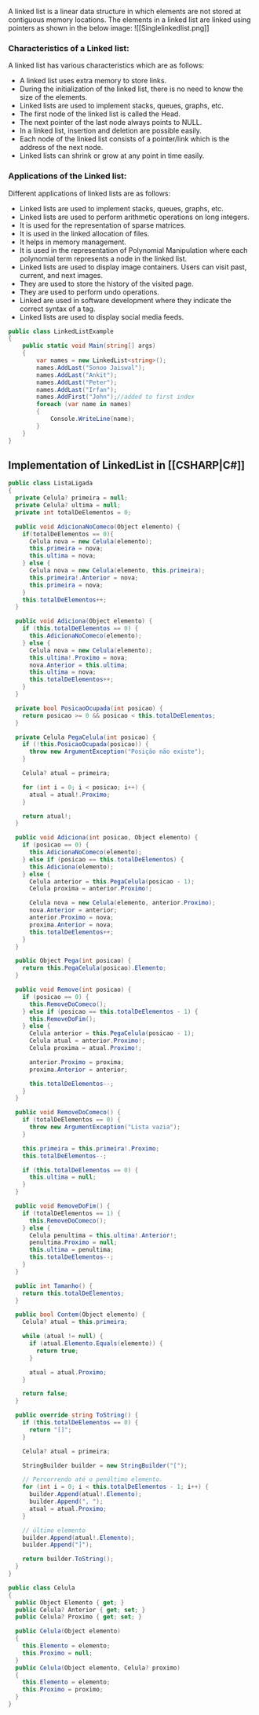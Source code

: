 A linked list is a linear data structure in which elements are not stored at contiguous memory locations. The elements in a linked list are linked using pointers as shown in the below image:
![[Singlelinkedlist.png]]

### **Characteristics of a Linked list:**

A linked list has various characteristics which are as follows:

- A linked list uses extra memory to store links.
- During the initialization of the linked list, there is no need to know the size of the elements.
- Linked lists are used to implement stacks, queues, graphs, etc.
- The first node of the linked list is called the Head.
- The next pointer of the last node always points to NULL.
- In a linked list, insertion and deletion are possible easily.
- Each node of the linked list consists of a pointer/link which is the address of the next node.
- Linked lists can shrink or grow at any point in time easily.

### **Applications of the Linked list:**

Different applications of linked lists are as follows:

- Linked lists are used to implement stacks, queues, graphs, etc.
- Linked lists are used to perform arithmetic operations on long integers.
- It is used for the representation of sparse matrices.
- It is used in the linked allocation of files.
- It helps in memory management.
- It is used in the representation of Polynomial Manipulation where each polynomial term represents a node in the linked list.
- Linked lists are used to display image containers. Users can visit past, current, and next images.
- They are used to store the history of the visited page.
- They are used to perform undo operations.
- Linked are used in software development where they indicate the correct syntax of a tag.
- Linked lists are used to display social media feeds.

```csharp
public class LinkedListExample  
{  
    public static void Main(string[] args)  
    {
        var names = new LinkedList<string>();  
        names.AddLast("Sonoo Jaiswal");  
        names.AddLast("Ankit");  
        names.AddLast("Peter");  
        names.AddLast("Irfan");  
        names.AddFirst("John");//added to first index  
        foreach (var name in names)  
        {  
            Console.WriteLine(name);  
        }  
    }  
}
```

## Implementation of LinkedList in [[CSHARP|C#]]
```cs
public class ListaLigada
{
  private Celula? primeira = null;
  private Celula? ultima = null;
  private int totalDeElementos = 0;

  public void AdicionaNoComeco(Object elemento) { 
    if(totalDeElementos == 0){
      Celula nova = new Celula(elemento);
      this.primeira = nova;
      this.ultima = nova;
    } else {
      Celula nova = new Celula(elemento, this.primeira);
      this.primeira!.Anterior = nova;
      this.primeira = nova;
    }
    this.totalDeElementos++;
  }

  public void Adiciona(Object elemento) { 
    if (this.totalDeElementos == 0) {
      this.AdicionaNoComeco(elemento);
    } else {
      Celula nova = new Celula(elemento);
      this.ultima!.Proximo = nova;
      nova.Anterior = this.ultima;
      this.ultima = nova;
      this.totalDeElementos++;
    }
  }

  private bool PosicaoOcupada(int posicao) { 
    return posicao >= 0 && posicao < this.totalDeElementos;
  }

  private Celula PegaCelula(int posicao) { 
    if (!this.PosicaoOcupada(posicao)) {
      throw new ArgumentException("Posição não existe");
    }

    Celula? atual = primeira;

    for (int i = 0; i < posicao; i++) {
      atual = atual!.Proximo;
    }

    return atual!;
  }

  public void Adiciona(int posicao, Object elemento) { 
    if (posicao == 0) {
      this.AdicionaNoComeco(elemento);
    } else if (posicao == this.totalDeElementos) {
      this.Adiciona(elemento);
    } else {
      Celula anterior = this.PegaCelula(posicao - 1);
      Celula proxima = anterior.Proximo!;

      Celula nova = new Celula(elemento, anterior.Proximo);
      nova.Anterior = anterior;
      anterior.Proximo = nova;
      proxima.Anterior = nova;
      this.totalDeElementos++;
    }
  }

  public Object Pega(int posicao) {
    return this.PegaCelula(posicao).Elemento;
  }

  public void Remove(int posicao) {
    if (posicao == 0) {
      this.RemoveDoComeco();
    } else if (posicao == this.totalDeElementos - 1) {
      this.RemoveDoFim();
    } else {
      Celula anterior = this.PegaCelula(posicao - 1);
      Celula atual = anterior.Proximo!;
      Celula proxima = atual.Proximo!;

      anterior.Proximo = proxima;
      proxima.Anterior = anterior;

      this.totalDeElementos--;
    }
  }

  public void RemoveDoComeco() { 
    if (totalDeElementos == 0) {
      throw new ArgumentException("Lista vazia");
    }

    this.primeira = this.primeira!.Proximo;
    this.totalDeElementos--;

    if (this.totalDeElementos == 0) {
      this.ultima = null;
    }
  }

  public void RemoveDoFim() { 
    if (totalDeElementos == 1) {
      this.RemoveDoComeco();
    } else {
      Celula penultima = this.ultima!.Anterior!;
      penultima.Proximo = null;
      this.ultima = penultima;
      this.totalDeElementos--;
    }
  }

  public int Tamanho() {
    return this.totalDeElementos;
  }

  public bool Contem(Object elemento) {
    Celula? atual = this.primeira;

    while (atual != null) {
      if (atual.Elemento.Equals(elemento)) {
        return true;
      }

      atual = atual.Proximo;
    }

    return false;
  }

  public override string ToString() {
    if (this.totalDeElementos == 0) {
      return "[]";
    }

    Celula? atual = primeira;

    StringBuilder builder = new StringBuilder("[");

    // Percorrendo até o penúltimo elemento.
    for (int i = 0; i < this.totalDeElementos - 1; i++) {
      builder.Append(atual!.Elemento);
      builder.Append(", ");
      atual = atual.Proximo;
    }

    // último elemento
    builder.Append(atual!.Elemento);
    builder.Append("]");

    return builder.ToString();
  }
}
```

```cs
public class Celula
{
  public Object Elemento { get; }
  public Celula? Anterior { get; set; }
  public Celula? Proximo { get; set; }

  public Celula(Object elemento)
  {
    this.Elemento = elemento;
    this.Proximo = null;
  }
  public Celula(Object elemento, Celula? proximo)
  {
    this.Elemento = elemento;
    this.Proximo = proximo;
  }
}
```